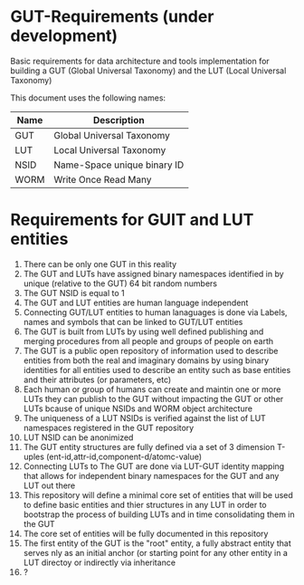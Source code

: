 # GUT-Requirements (under development)
Basic requirements for data architecture and tools implementation for building a GUT (Global Universal Taxonomy) and the LUT (Local Universal Taxonomy)

This document uses the following names:

|Name|Description|
|----|---|
|GUT|Global Universal Taxonomy|
|LUT|Local Universal Taxonomy|
|NSID|Name-Space unique binary ID|
|WORM|Write Once Read Many|

# Requirements for GUIT and LUT entities

1. There can be only one GUT in this reality
3. The GUT and LUTs have assigned binary namespaces identified in by unique (relative to the GUT) 64 bit random numbers
4. The GUT NSID is equal to 1
5. The GUT and LUT entities are human language independent
6. Connecting GUT/LUT entities to human lanaguages is done via Labels, names and symbols that can be linked to GUT/LUT entities
8. The GUT is built from LUTs by using well defined publishing and merging procedures from all people and groups of people on earth
9. The GUT is a public open repository of information used to describe entities from both the real and imaginary domains by using binary identities for all entities used to describe an entity such as base entities and their attributes (or parameters, etc)
10. Each human or group of humans can create and maintin one or more LUTs they can publish to the GUT without impacting the GUT or other LUTs bcause of unique NSIDs and WORM object architecture 
5. The uniqueness of a LUT NSIDs is verified against the list of LUT namespaces registered in the GUT repository
6. LUT NSID can be anonimized
7. The GUT entity structures are fully defined via a set of 3 dimension T-uples (ent-id,attr-id,component-d/atomc-value)
11. Connecting LUTs to The GUT are done via LUT-GUT identity mapping that allows for independent binary namespaces for the GUT and any LUT out there
13. This repository will define a minimal core set of entities that will be used to define basic entities and thier structures in any LUT in order to bootstrap the process of building LUTs and in time consolidating them in the GUT
14. The core set of entities will be fully documented in this repository
15. The first entity of the GUT is the "root" entity, a fully abstract entity that serves nly as an initial anchor (or starting point for any other entity in a LUT directoy or indirectly via inheritance
16. ?
